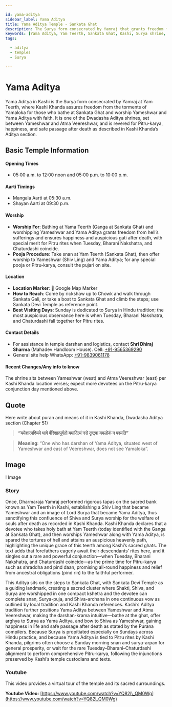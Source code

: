 ```yaml
---

id: yama-aditya
sidebar_label: Yama Aditya
title: Yama Aditya Temple - Sankata Ghat
description: The Surya form consecrated by Yamraj that grants freedom from hell's torments, auspicious gati after death, and relief from ancestral debt.
keywords: [Yama Aditya, Yam Teerth, Sankata Ghat, Kashi, Surya shrine, Kashi Khand, Yamraj]
tags:

  - aditya
  - temples
  - Surya

---
```


# Yama Aditya

Yama Aditya in Kashi is the Surya form consecrated by Yamraj at Yam Teerth, where Kashi Khanda assures freedom from the torments of Yamaloka for those who bathe at Sankata Ghat and worship Yameshwar and Yama Aditya with faith. It is one of the Dwadasha Aditya shrines, set between Yameshwar and Atma Veereshwar, and is revered for Pitru-karya, happiness, and safe passage after death as described in Kashi Khanda’s Aditya section.

## Basic Temple Information

#### Opening Times

  * 05:00 a.m. to 12:00 noon and 05:00 p.m. to 10:00 p.m.

#### Aarti Timings

  * Mangala Aarti at 05:30 a.m.
  * Shayan Aarti at 09:30 p.m.

#### Worship

  * **Worship For**: Bathing at Yama Teerth (Ganga at Sankata Ghat) and worshipping Yameshwar and Yama Aditya grants freedom from hell’s sufferings and ensures happiness and auspicious gati after death, with special merit for Pitru rites when Tuesday, Bharani Nakshatra, and Chaturdashi coincide.
  * **Pooja Procedure**: Take snan at Yam Teerth (Sankata Ghat), then offer worship to Yameshwar (Shiv Ling) and Yama Aditya; for any special pooja or Pitru-karya, consult the pujari on site.

#### Location

  * **Location Marker**: 📍 Google Map Marker
  * **How to Reach**: Come by rickshaw up to Chowk and walk through Sankata Gali, or take a boat to Sankata Ghat and climb the steps; use Sankata Devi Temple as reference point.
  * **Best Visiting Days**: Sunday is dedicated to Surya in Hindu tradition; the most auspicious observance here is when Tuesday, Bharani Nakshatra, and Chaturdashi fall together for Pitru rites.

#### Contact Details

  * For assistance in temple darshan and logistics, contact **Shri Dhiraj Sharma** (Mahadev Handloom House). Cell: [+91-9565369290](https://www.google.com/search?q=tel:%2B919565369290)
  * General site help WhatsApp: [+91-9839061178](https://www.google.com/search?q=tel:%2B919839061178)

#### Recent Changes/Any info to know

The shrine sits between Yameshwar (west) and Atma Veereshwar (east) per Kashi Khanda location verses; expect more devotees on the Pitru-karya conjunction day mentioned above.

## Quote

Here write about puran and means of it in Kashi Khanda, Dwadasha Aditya section (Chapter 51)

> **“यमेशात्पश्चिमे भागे वीरेशात्पूर्वतो यमादित्यं नरो दृष्ट्वा यमलोकं न पश्यति”**

> **Meaning**: “One who has darshan of Yama Aditya, situated west of Yameshwar and east of Veereshwar, does not see Yamaloka”.

## Image

\! Image

### Story

Once, Dharmaraja Yamraj performed rigorous tapas on the sacred bank known as Yam Teerth in Kashi, establishing a Shiv Ling that became Yameshwar and an image of Lord Surya that became Yama Aditya, thus sanctifying this confluence of Shiva and Surya worship for the welfare of souls after death as recorded in Kashi Khanda. Kashi Khanda declares that a devotee who takes holy bath at Yam Teerth (today identified with the Ganga at Sankata Ghat), and then worships Yameshwar along with Yama Aditya, is spared the tortures of hell and attains an auspicious heavenly path, highlighting the unique grace of this teerth among Kashi’s sacred ghats. The text adds that forefathers eagerly await their descendants’ rites here, and it singles out a rare and powerful conjunction—when Tuesday, Bharani Nakshatra, and Chaturdashi coincide—as the prime time for Pitru-karya such as shraddha and pind daan, promising all-round happiness and relief from ancestral obligations (pind rin) to the faithful performer.

This Aditya sits on the steps to Sankata Ghat, with Sankata Devi Temple as a guiding landmark, creating a sacred cluster where Shakti, Shiva, and Surya are worshipped in one compact kshetra and the devotee can complete snan, Surya-puja, and Shiva-archana in one continuous vow as outlined by local tradition and Kashi Khanda references. Kashi’s Aditya tradition further positions Yama Aditya between Yameshwar and Atma Veereshwar, making the darshan-krama intuitive—bathe at the ghat, offer arghya to Surya as Yama Aditya, and bow to Shiva as Yameshwar, gaining happiness in life and safe passage after death as stated by the Purana compilers. Because Surya is propitiated especially on Sundays across Hindu practice, and because Yama Aditya is tied to Pitru rites by Kashi Khanda, pilgrims often choose a Sunday morning snan and surya-arpan for general prosperity, or wait for the rare Tuesday–Bharani–Chaturdashi alignment to perform comprehensive Pitru-karya, following the injunctions preserved by Kashi’s temple custodians and texts.

### Youtube

This video provides a virtual tour of the temple and its sacred surroundings.

**Youtube Video:** [https://www.youtube.com/watch?v=YQ82l\_QM0Wg](https://www.youtube.com/watch?v=YQ82l_QM0Wg)
